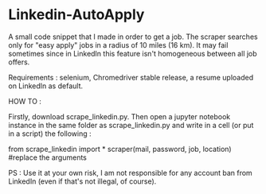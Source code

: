 # Linkedin-AutoApply
A small code snippet that I made in order to get a job.
The scraper searches only for "easy apply" jobs in a radius of 10 miles (16 km).
It may fail sometimes since in LinkedIn this feature isn't homogeneous between all job offers.

Requirements : selenium, Chromedriver stable release, a resume uploaded on LinkedIn as default.

HOW TO : 

Firstly, download scrape_linkedin.py.
Then open a jupyter notebook instance in the same folder as scrape_linkedin.py and write in a cell (or put in a script) the following :

from scrape_linkedin import * 
scraper(mail, password, job, location) #replace the arguments



PS : Use it at your own risk, I am not responsible for any account ban from LinkedIn (even if that's not illegal, of course).

